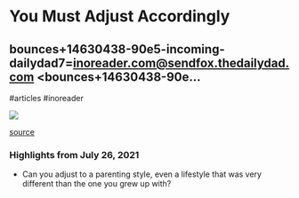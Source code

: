 # You Must Adjust Accordingly

## bounces+14630438-90e5-incoming-dailydad7=inoreader.com@sendfox.thedailydad.com <bounces+14630438-90e...

#articles
#inoreader

![](https://readwise-assets.s3.amazonaws.com/static/images/article1.be68295a7e40.png)

[source](https://www.inoreader.com/article/3a9c6e7b7b4c48ab-you-must-adjust-accordingly)

### Highlights from July 26, 2021

- Can you adjust to a parenting style, even a lifestyle that was very different than the one you grew up with?
